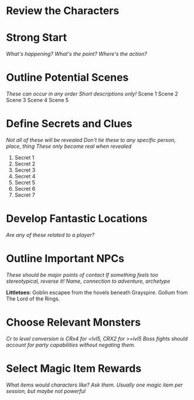 # Review the Characters
# Strong Start
*What's happening?*
*What's the point?*
*Where's the action?*

# Outline Potential Scenes
*These can occur in any order*
*Short descriptions only!*
Scene 1
Scene 2
Scene 3
Scene 4
Scene 5

# Define Secrets and Clues
*Not all of these will be revealed*
*Don't tie these to any specific person, place, thing*
*These only become real when revealed*
1. Secret 1
2. Secret 2
3. Secret 3
4. Secret 4
5. Secret 5
6. Secret 6
7. Secret 7

# Develop Fantastic Locations
*Are any of these related to a player?*

# Outline Important NPCs
*These should be major points of contact*
*If something feels too stereotypical, reverse it!*
*Name, connection to adventure, archetype*

**Littletoes**: Goblin escapee from the hovels beneath Grayspire. Gollum from The Lord of the Rings.

# Choose Relevant Monsters
*Cr to level conversion is CRx4 for <lvl5, CRX2 for >=lvl5*
*Boss fights should account for party capabilities without negating them.*

# Select Magic Item Rewards
*What items would characters like? Ask them.*
*Usually one magic item per session, but maybe not powerful*

